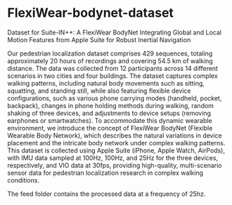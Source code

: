 # FlexiWear-bodynet-dataset
Dataset for Suite-IN++: A FlexiWear BodyNet Integrating Global and Local Motion Features from Apple Suite for Robust Inertial Navigation

Our pedestrian localization dataset comprises 429 sequences, totaling approximately 20 hours of recordings and covering 54.5 km of walking distance. The data was collected from 12 participants across 14 different scenarios in two cities and four buildings. The dataset captures complex walking patterns, including natural body movements such as sitting, squatting, and standing still, while also featuring flexible device configurations, such as various phone carrying modes (handheld, pocket, backpack), changes in phone holding methods during walking, random shaking of three devices, and adjustments to device setups (removing earphones or smartwatches). To accommodate this dynamic wearable environment, we introduce the concept of FlexiWear BodyNet (Flexible Wearable Body Network), which describes the natural variations in device placement and the intricate body network under complex walking patterns. This dataset is collected using Apple Suite (iPhone, Apple Watch, AirPods), with IMU data sampled at 100Hz, 100Hz, and 25Hz for the three devices, respectively, and VIO data at 30fps, providing high-quality, multi-scenario sensor data for pedestrian localization research in complex walking conditions.

The feed folder contains the processed data at a frequency of 25hz.
